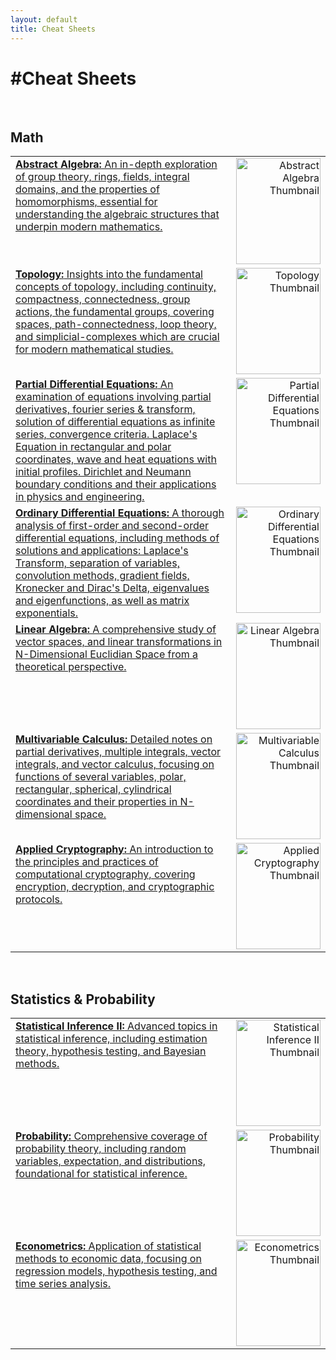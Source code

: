 ```yaml
---
layout: default
title: Cheat Sheets
---
```


<div class="center">
    <h1>#Cheat Sheets</h1>
</div>
<br>

<h2 style="color: #1a1a1a;">Math</h2>

<table style="width:100%;">
  <tr>
    <td style="width: 70%; vertical-align:top;">
        <a href="assets/files/Abstract_Algebra.pdf" target="_blank" title="Abstract Algebra">
            <strong>Abstract Algebra:</strong> An in-depth exploration of group theory, rings, fields, integral domains, and the properties of homomorphisms, essential for understanding the algebraic structures that underpin modern mathematics.
        </a>
    </td>
    <td style="width: 30%; vertical-align:top; text-align:right;">
        <a href="assets/files/Abstract_Algebra.pdf" target="_blank" title="Abstract Algebra">
            <img src="{{ site.baseurl }}/assets/images/thumbnails/Abstract_Algebra_thumbnail.jpg" alt="Abstract Algebra Thumbnail" style="width: 100%; height: 170px;">
        </a>
    </td>
  </tr>
  <tr>
    <td style="width: 70%; vertical-align:top;">
        <a href="assets/files/Topology.pdf" target="_blank" title="Topology">
            <strong>Topology:</strong> Insights into the fundamental concepts of topology, including continuity, compactness, connectedness, group actions, the fundamental groups, covering spaces, path-connectedness, loop theory, and simplicial-complexes which are crucial for modern mathematical studies.
        </a>
    </td>
    <td style="width: 30%; vertical-align:top; text-align:right;">
        <a href="assets/files/Topology.pdf" target="_blank" title="Topology">
            <img src="{{ site.baseurl }}/assets/images/thumbnails/Topology_thumbnail.jpg" alt="Topology Thumbnail" style="width: 100%; height: 170px;">
        </a>
    </td>
  </tr>
  <tr>
    <td style="width: 70%; vertical-align:top;">
        <a href="assets/files/Partial_Differential_Equations.pdf" target="_blank" title="Partial Differential Equations">
            <strong>Partial Differential Equations:</strong> An examination of equations involving partial derivatives, fourier series & transform, solution of differential equations as infinite series, convergence criteria. Laplace's Equation in rectangular and polar coordinates, wave and heat equations with initial profiles. Dirichlet and Neumann boundary conditions and their applications in physics and engineering.
        </a>
    </td>
    <td style="width: 30%; vertical-align:top; text-align:right;">
        <a href="assets/files/Partial_Differential_Equations.pdf" target="_blank" title="Partial Differential Equations">
            <img src="{{ site.baseurl }}/assets/images/thumbnails/Partial_Differential_Equations_thumbnail.jpg" alt="Partial Differential Equations Thumbnail" style="width: 100%; height: 170px;">
        </a>
    </td>
  </tr>
  <tr>
    <td style="width: 70%; vertical-align:top;">
        <a href="assets/files/Ordinary_Differential_Equations.pdf" target="_blank" title="Ordinary Differential Equations">
            <strong>Ordinary Differential Equations:</strong> A thorough analysis of first-order and second-order differential equations, including methods of solutions and applications: Laplace's Transform, separation of variables, convolution methods, gradient fields, Kronecker and Dirac's Delta, eigenvalues and eigenfunctions, as well as matrix exponentials.
        </a>
    </td>
    <td style="width: 30%; vertical-align:top; text-align:right;">
        <a href="assets/files/Ordinary_Differential_Equations.pdf" target="_blank" title="Ordinary Differential Equations">
            <img src="{{ site.baseurl }}/assets/images/thumbnails/Ordinary_Differential_Equations_thumbnail.jpg" alt="Ordinary Differential Equations Thumbnail" style="width: 100%; height: 170px;">
        </a>
    </td>
  </tr>
  <tr>
    <td style="width: 70%; vertical-align:top;">
        <a href="assets/files/Linear_Algebra.pdf" target="_blank" title="Linear Algebra">
            <strong>Linear Algebra:</strong> A comprehensive study of vector spaces, and linear transformations in N-Dimensional Euclidian Space from a theoretical perspective.
        </a>
    </td>
    <td style="width: 30%; vertical-align:top; text-align:right;">
        <a href="assets/files/Linear_Algebra.pdf" target="_blank" title="Linear Algebra">
            <img src="{{ site.baseurl }}/assets/images/thumbnails/Linear_Algebra_thumbnail.jpg" alt="Linear Algebra Thumbnail" style="width: 100%; height: 170px;">
        </a>
    </td>
  </tr>
  <tr>
    <td style="width: 70%; vertical-align:top;">
        <a href="assets/files/Multivariable_Calculus.pdf" target="_blank" title="Multivariable Calculus">
            <strong>Multivariable Calculus:</strong> Detailed notes on partial derivatives, multiple integrals, vector integrals, and vector calculus, focusing on functions of several variables, polar, rectangular, spherical, cylindrical coordinates and their properties in N-dimensional space.
        </a>
    </td>
    <td style="width: 30%; vertical-align:top; text-align:right;">
        <a href="assets/files/Multivariable_Calculus.pdf" target="_blank" title="Multivariable Calculus">
            <img src="{{ site.baseurl }}/assets/images/thumbnails/Multivariable_Calculus_thumbnail.jpg" alt="Multivariable Calculus Thumbnail" style="width: 100%; height: 170px;">
        </a>
    </td>
  </tr>
  <tr>
    <td style="width: 70%; vertical-align:top;">
        <a href="assets/files/Applied_Cryptography.pdf" target="_blank" title="Applied Cryptography">
            <strong>Applied Cryptography:</strong> An introduction to the principles and practices of computational cryptography, covering encryption, decryption, and cryptographic protocols.
        </a>
    </td>
    <td style="width: 30%; vertical-align:top; text-align:right;">
        <a href="assets/files/Applied_Cryptography.pdf" target="_blank" title="Applied Cryptography">
            <img src="{{ site.baseurl }}/assets/images/thumbnails/Applied_Cryptography_thumbnail.jpg" alt="Applied Cryptography Thumbnail" style="width: 100%; height: 170px;">
        </a>
    </td>
  </tr>
</table>
<br>
<h2 style="color: #1a1a1a;">Statistics & Probability</h2>

<table style="width:100%;">
  <tr>
    <td style="width: 70%; vertical-align:top;">
        <a href="assets/files/Statistical_InferenceII.pdf" target="_blank" title="Statistical Inference II">
            <strong>Statistical Inference II:</strong> Advanced topics in statistical inference, including estimation theory, hypothesis testing, and Bayesian methods.
        </a>
    </td>
    <td style="width: 30%; vertical-align:top; text-align:right;">
        <a href="assets/files/Statistical_InferenceII.pdf" target="_blank" title="Statistical Inference II">
            <img src="{{ site.baseurl }}/assets/images/thumbnails/Statistical_InferenceII_thumbnail.jpg" alt="Statistical Inference II Thumbnail" style="width: 100%; height: 170px;">
        </a>
    </td>
  </tr>
  <tr>
    <td style="width: 70%; vertical-align:top;">
        <a href="assets/files/Probability.pdf" target="_blank" title="Probability">
            <strong>Probability:</strong> Comprehensive coverage of probability theory, including random variables, expectation, and distributions, foundational for statistical inference.
        </a>
    </td>
    <td style="width: 30%; vertical-align:top; text-align:right;">
        <a href="assets/files/Probability.pdf" target="_blank" title="Probability">
            <img src="{{ site.baseurl }}/assets/images/thumbnails/Probability_thumbnail.jpg" alt="Probability Thumbnail" style="width: 100%; height: 170px;">
        </a>
    </td>
  </tr>
  <tr>
    <td style="width: 70%; vertical-align:top;">
        <a href="assets/files/Econometrics.pdf" target="_blank" title="Econometrics">
            <strong>Econometrics:</strong> Application of statistical methods to economic data, focusing on regression models, hypothesis testing, and time series analysis.
        </a>
    </td>
    <td style="width: 30%; vertical-align:top; text-align:right;">
        <a href="assets/files/Econometrics.pdf" target="_blank" title="Econometrics">
            <img src="{{ site.baseurl }}/assets/images/thumbnails/Econometrics_thumbnail.jpg" alt="Econometrics Thumbnail" style="width: 100%; height: 170px;">
        </a>
    </td>
  </tr>
</table>
<br>
<br>
<style>
    .center {
        text-align: center
